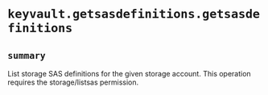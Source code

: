 # `keyvault.getsasdefinitions.getsasdefinitions`

## `summary`
List storage SAS definitions for the given storage account. This operation requires the storage/listsas permission.


